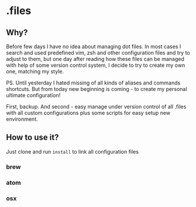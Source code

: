 # .files

## Why?
Before few days I have no idea about managing dot files. In most cases I search and used predefined vim, zsh and other configuration files and try to adjust to them, but one day after reading how these files can be managed with help of some version control system, I decide to try to create my own one, matching my style.

PS. Until yesterday I hated missing of all kinds of aliases and commands shortcuts. But from today new beginning is coming - to create my personal ultimate configuration!

First, backup. And second - easy manage under version control of all .files with all custom configurations plus some scripts for easy setup new environment.

## How to use it?
Just clone and run ```install``` to link all configuration files

### brew

### atom

### osx
